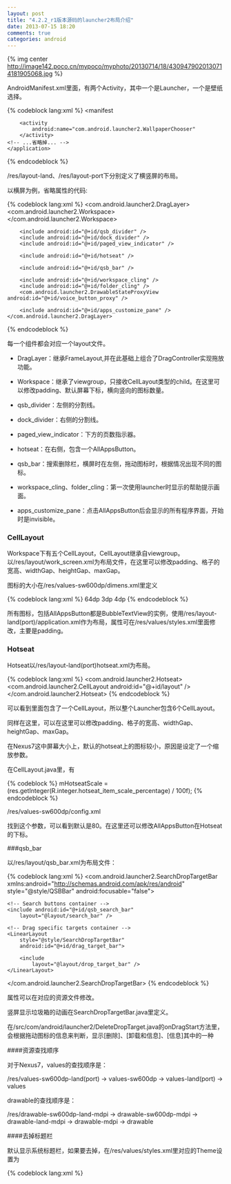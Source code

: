 ```yaml
---
layout: post
title: "4.2.2_r1版本源码的launcher2布局介绍"
date: 2013-07-15 18:20
comments: true
categories: android
---
```

{% img center http://image142.poco.cn/mypoco/myphoto/20130714/18/4309479020130714181905068.jpg %}

AndroidManifest.xml里面，有两个Activity，其中一个是Launcher，一个是壁纸选择。

<!-- more -->
{% codeblock lang:xml %}
<manifest
    <!-- ...省略掉... -->
    <application>
        <activity
            android:name="com.android.launcher2.Launcher"
            android:launchMode="singleTask"
            android:clearTaskOnLaunch="true"
            android:stateNotNeeded="true"
            android:theme="@style/Theme"
            android:windowSoftInputMode="adjustPan"
            android:screenOrientation="nosensor">
            <intent-filter>
                <action android:name="android.intent.action.MAIN" />
                <category android:name="android.intent.category.HOME" />
                <category android:name="android.intent.category.DEFAULT" />
                <category android:name="android.intent.category.MONKEY"/>
            </intent-filter>
        </activity>

        <activity
            android:name="com.android.launcher2.WallpaperChooser"
        </activity>
    <!-- ...省略掉... -->
    </application>
</manifest>
{% endcodeblock %}

/res/layout-land、/res/layout-port下分别定义了横竖屏的布局。

以横屏为例，省略属性的代码:

{% codeblock lang:xml %}
<FrameLayout>
    <com.android.launcher2.DragLayer>   
        <com.android.launcher2.Workspace>
            <include android:id="@+id/cell1" layout="@layout/workspace_screen" />
            <include android:id="@+id/cell2" layout="@layout/workspace_screen" />
            <include android:id="@+id/cell3" layout="@layout/workspace_screen" />
            <include android:id="@+id/cell4" layout="@layout/workspace_screen" />
            <include android:id="@+id/cell5" layout="@layout/workspace_screen" />
        </com.android.launcher2.Workspace>

        <include android:id="@+id/qsb_divider" />
        <include android:id="@+id/dock_divider" />
        <include android:id="@+id/paged_view_indicator" />

        <include android:id="@+id/hotseat" />

        <include android:id="@+id/qsb_bar" />

        <include android:id="@+id/workspace_cling" />
        <include android:id="@+id/folder_cling" />
        <com.android.launcher2.DrawableStateProxyView android:id="@+id/voice_button_proxy" />

        <include android:id="@+id/apps_customize_pane" />
    </com.android.launcher2.DragLayer>
</FrameLayout>
{% endcodeblock %}

每一个组件都会对应一个layout文件。

- DragLayer：继承FrameLayout,并在此基础上组合了DragController实现拖放功能。

- Workspace：继承了viewgroup，只接收CellLayout类型的child。在这里可以修改padding、默认屏幕下标，横向竖向的图标数量。

- qsb_divider：左侧的分割线。

- dock_divider：右侧的分割线。

- paged_view_indicator：下方的页数指示器。

- hotseat：在右侧，包含一个AllAppsButton。

- qsb_bar：搜索删除栏，横屏时在左侧，拖动图标时，根据情况出现不同的图标。

- workspace_cling、folder_cling：第一次使用launcher时显示的帮助提示画面。

- apps_customize_pane：点击AllAppsButton后会显示的所有程序界面，开始时是invisible。

### CellLayout

Workspace下有五个CellLayout，CellLayout继承自viewgroup。以/res/layout/work_screen.xml为布局文件，在这里可以修改padding、格子的宽高、widthGap、heightGap、maxGap。

图标的大小在/res/values-sw600dp/dimens.xml里定义

{% codeblock lang:xml %}
    <!-- 图标大小 -->
    <dimen name="app_icon_size">64dp</dimen>
    <!-- 图标与文字间距 -->
    <dimen name="app_icon_drawable_padding">3dp</dimen>
    <!-- 图标与格子顶部间距 -->
    <dimen name="app_icon_padding_top">4dp</dimen>
{% endcodeblock %}

所有图标，包括AllAppsButton都是BubbleTextView的实例，使用/res/layout-land(port)/application.xml作为布局，属性可在/res/values/styles.xml里面修改，主要是padding。

### Hotseat

Hotseat以/res/layout-land(port)hotseat.xml为布局。

{% codeblock lang:xml %}
<com.android.launcher2.Hotseat>
    <com.android.launcher2.CellLayout
        android:id="@+id/layout" />
</com.android.launcher2.Hotseat>
{% endcodeblock %}

可以看到里面包含了一个CellLayout，所以整个Launcher包含6个CellLayout。

同样在这里，可以在这里可以修改padding、格子的宽高、widthGap、heightGap、maxGap。

在Nexus7这中屏幕大小上，默认的hotseat上的图标较小，原因是设定了一个缩放参数。

在CellLayout.java里，有

{% codeblock %}
mHotseatScale = (res.getInteger(R.integer.hotseat_item_scale_percentage) / 100f);
{% endcodeblock %}

/res/values-sw600dp/config.xml

找到这个参数，可以看到默认是80。在这里还可以修改AllAppsButton在Hotseat的下标。

###qsb_bar

以/res/layout/qsb_bar.xml为布局文件：

{% codeblock lang:xml %}
<com.android.launcher2.SearchDropTargetBar
    xmlns:android="http://schemas.android.com/apk/res/android"
    style="@style/QSBBar"
    android:focusable="false">

    <!-- Search buttons container -->
    <include android:id="@+id/qsb_search_bar"
        layout="@layout/search_bar" />

    <!-- Drag specific targets container -->
    <LinearLayout
        style="@style/SearchDropTargetBar"
        android:id="@+id/drag_target_bar">

        <include
            layout="@layout/drop_target_bar" />
    </LinearLayout>
</com.android.launcher2.SearchDropTargetBar>
{% endcodeblock %}

属性可以在对应的资源文件修改。

竖屏显示垃圾箱的动画在SearchDropTargetBar.java里定义。

在/src/com/android/launcher2/DeleteDropTarget.java的onDragStart方法里，会根据拖动图标的信息来判断，显示[删除]、[卸载和信息]、[信息]其中的一种

####资源查找顺序

对于Nexus7，values的查找顺序是：

/res/values-sw600dp-land(port) -> values-sw600dp -> values-land(port) -> values

drawable的查找顺序是：

/res/drawable-sw600dp-land-mdpi -> drawable-sw600dp-mdpi -> drawable-land-mdpi -> drawable-mdpi -> drawable

####去掉标题栏

默认显示系统标题栏，如果要去掉，在/res/values/styles.xml里对应的Theme设置为

{% codeblock lang:xml %}
    <style name="Theme" parent="@android:style/Theme.Holo.Wallpaper.NoTitleBar">

        <item name="android:windowFullscreen">true</item>
    </style>
{% endcodeblock %}

####去掉左右两侧的渐变阴影

删除launcher.xml里<FrameLayout>下的

{% codeblock lang:java %}
android:background="@drawable/workspace_bg"
{% endcodeblock %}

然后在Launcher.java中，找到以下相关代码注释掉

{% codeblock lang:java %}
    private Drawable mWorkspaceBackgroundDrawable;
    private Drawable mBlackBackgroundDrawable;
{% endcodeblock %}

####去掉左右分割线

在launcher.xml里将对应组件添加属性：

{% codeblock %}
android:visibility="gone"
{% endcodeblock %}

然后在Workspace.java中，找到以下相关代码注释掉

{% codeblock lang:java %}
    private View mQsbDivider;
    private View mDockDivider;
{% endcodeblock %}